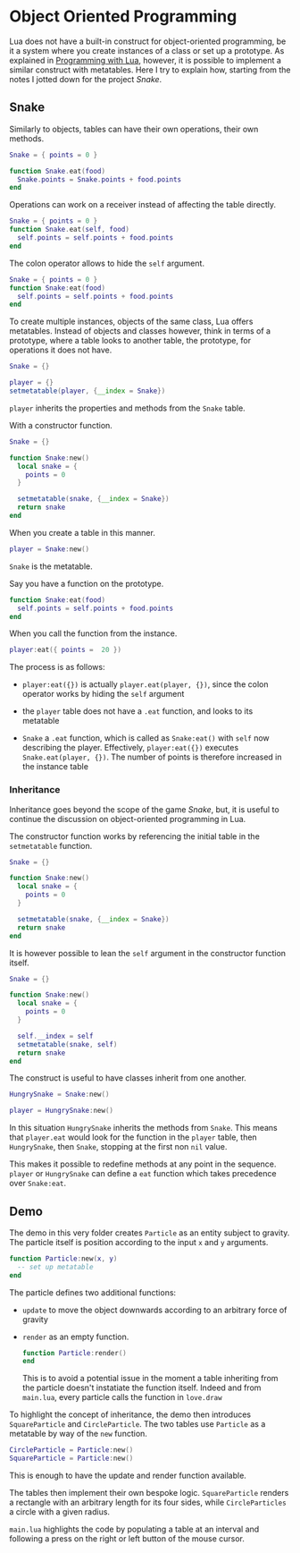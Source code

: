 # Object Oriented Programming

Lua does not have a built-in construct for object-oriented programming, be it a system where you create instances of a class or set up a prototype. As explained in [Programming with Lua](https://www.lua.org/pil/16.html), however, it is possible to implement a similar construct with metatables. Here I try to explain how, starting from the notes I jotted down for the project <i>Snake</i>.

## Snake

Similarly to objects, tables can have their own operations, their own methods.

```lua
Snake = { points = 0 }

function Snake.eat(food)
  Snake.points = Snake.points + food.points
end
```

Operations can work on a receiver instead of affecting the table directly.

```lua
Snake = { points = 0 }
function Snake.eat(self, food)
  self.points = self.points + food.points
end
```

The colon operator allows to hide the `self` argument.

```lua
Snake = { points = 0 }
function Snake:eat(food)
  self.points = self.points + food.points
end
```

To create multiple instances, objects of the same class, Lua offers metatables. Instead of objects and classes however, think in terms of a prototype, where a table looks to another table, the prototype, for operations it does not have.

```lua
Snake = {}

player = {}
setmetatable(player, {__index = Snake})
```

`player` inherits the properties and methods from the `Snake` table.

With a constructor function.

```lua
Snake = {}

function Snake:new()
  local snake = {
    points = 0
  }

  setmetatable(snake, {__index = Snake})
  return snake
end
```

When you create a table in this manner.

```lua
player = Snake:new()
```

`Snake` is the metatable.

Say you have a function on the prototype.

```lua
function Snake:eat(food)
  self.points = self.points + food.points
end
```

When you call the function from the instance.

```lua
player:eat({ points =  20 })
```

The process is as follows:

- `player:eat({})` is actually `player.eat(player, {})`, since the colon operator works by hiding the `self` argument

- the `player` table does not have a `.eat` function, and looks to its metatable

- `Snake` a `.eat` function, which is called as `Snake:eat()` with `self` now describing the player. Effectively, `player:eat({})` executes `Snake.eat(player, {})`. The number of points is therefore increased in the instance table

### Inheritance

Inheritance goes beyond the scope of the game <i>Snake</i>, but, it is useful to continue the discussion on object-oriented programming in Lua.

The constructor function works by referencing the initial table in the `setmetatable` function.

```lua
Snake = {}

function Snake:new()
  local snake = {
    points = 0
  }

  setmetatable(snake, {__index = Snake})
  return snake
end
```

It is however possible to lean the `self` argument in the constructor function itself.

```lua
Snake = {}

function Snake:new()
  local snake = {
    points = 0
  }

  self.__index = self
  setmetatable(snake, self)
  return snake
end
```

The construct is useful to have classes inherit from one another.

```lua
HungrySnake = Snake:new()

player = HungrySnake:new()
```

In this situation `HungrySnake` inherits the methods from `Snake`. This means that `player.eat` would look for the function in the `player` table, then `HungrySnake`, then `Snake`, stopping at the first non `nil` value.

This makes it possible to redefine methods at any point in the sequence. `player` or `HungrySnake` can define a `eat` function which takes precedence over `Snake:eat`.

## Demo

The demo in this very folder creates `Particle` as an entity subject to gravity. The particle itself is position according to the input `x` and `y` arguments.

```lua
function Particle:new(x, y)
  -- set up metatable
end
```

The particle defines two additional functions:

- `update` to move the object downwards according to an arbitrary force of gravity

- `render` as an empty function.

  ```lua
  function Particle:render()
  end
  ```

  This is to avoid a potential issue in the moment a table inheriting from the particle doesn't instatiate the function itself. Indeed and from `main.lua`, every particle calls the function in `love.draw`

To highlight the concept of inheritance, the demo then introduces `SquareParticle` and `CircleParticle`. The two tables use `Particle` as a metatable by way of the `new` function.

```lua
CircleParticle = Particle:new()
SquareParticle = Particle:new()
```

This is enough to have the update and render function available.

The tables then implement their own bespoke logic. `SquareParticle` renders a rectangle with an arbitrary length for its four sides, while `CircleParticles` a circle with a given radius.

`main.lua` highlights the code by populating a table at an interval and following a press on the right or left button of the mouse cursor.
